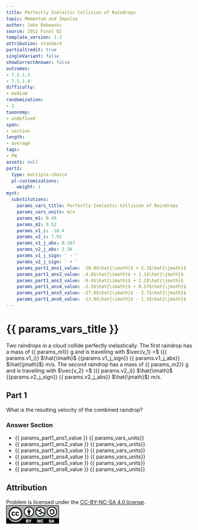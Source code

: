 ```yaml
---
title: Perfectly Inelastic Collision of Raindrops
topic: Momentum and Impulse
author: Jake Bobowski
source: 2012 Final Q2
template_version: 1.3
attribution: standard
partialCredit: true
singleVariant: false
showCorrectAnswer: false
outcomes:
- 7.5.1.3
- 7.5.1.4
difficulty:
- medium
randomization:
- 2
taxonomy:
- undefined
span:
- section
length:
- average
tags:
- PW
assets: null
part1:
  type: multiple-choice
  pl-customizations:
    weight: 1
myst:
  substitutions:
    params_vars_title: Perfectly Inelastic Collision of Raindrops
    params_vars_units: m/s
    params_m1: 0.49
    params_m2: 0.52
    params_v1_i: -18.4
    params_v2_i: 7.92
    params_v1_j_abs: 0.197
    params_v2_j_abs: 2.36
    params_v1_j_sign: ' - '
    params_v2_j_sign: ' + '
    params_part1_ans1_value: -10.0$\hat{\imath}$ + 2.3$\hat{\jmath}$
    params_part1_ans2_value: -4.8$\hat{\imath}$ + 1.1$\hat{\jmath}$
    params_part1_ans3_value: -9.4$\hat{\imath}$ + 2.2$\hat{\jmath}$
    params_part1_ans4_value: -2.5$\hat{\imath}$ + 0.57$\hat{\jmath}$
    params_part1_ans5_value: -27.0$\hat{\imath}$ - 2.7$\hat{\jmath}$
    params_part1_ans6_value: -13.0$\hat{\imath}$ - 1.3$\hat{\jmath}$
---
```

# {{ params_vars_title }}
Two raindrops in a cloud collide perfectly inelastically. The first raindrop has a mass of {{ params_m1}} g and is travelling with $\vec{v_1} =$ ({{ params.v1_i}} $\hat{\imath}$ {{params.v1_j_sign}} {{ params.v1_j_abs}} $\hat{\jmath}$) m/s.
The second raindrop has a mass of {{ params_m2}} g and is travelling with $\vec{v_2} =$ ({{ params.v2_i}} $\hat{\imath}$ {{params.v2_j_sign}} {{ params.v2_j_abs}} $\hat{\jmath}$) m/s.

## Part 1

What is the resulting velocity of the combined raindrop?

### Answer Section

- {{ params_part1_ans1_value }} {{ params_vars_units}}
- {{ params_part1_ans2_value }} {{ params_vars_units}}
- {{ params_part1_ans3_value }} {{ params_vars_units}}
- {{ params_part1_ans4_value }} {{ params_vars_units}}
- {{ params_part1_ans5_value }} {{ params_vars_units}}
- {{ params_part1_ans6_value }} {{ params_vars_units}}

## Attribution

Problem is licensed under the [CC-BY-NC-SA 4.0 license](https://creativecommons.org/licenses/by-nc-sa/4.0/).<br> ![The Creative Commons 4.0 license requiring attribution-BY, non-commercial-NC, and share-alike-SA license.](https://raw.githubusercontent.com/firasm/bits/master/by-nc-sa.png)